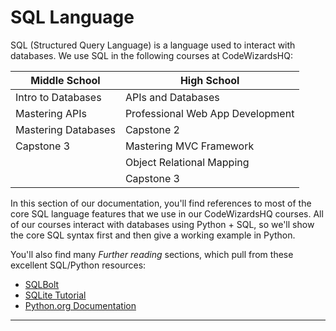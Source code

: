 # SQL Language

SQL (Structured Query Language) is a language used to interact with databases. We use SQL in the following courses at CodeWizardsHQ:

| Middle School       | High School                      |
| ------------------- | -------------------------------- |
| Intro to Databases  | APIs and Databases               |
| Mastering APIs      | Professional Web App Development |
| Mastering Databases | Capstone 2                       |
| Capstone 3          | Mastering MVC Framework          |
|                     | Object Relational Mapping        |
|                     | Capstone 3                       |

In this section of our documentation, you'll find references to most of the core SQL language features that we use in our CodeWizardsHQ courses. All of our courses interact with databases using Python + SQL, so we'll show the core SQL syntax first and then give a working example in Python.

You'll also find many _Further reading_ sections, which pull from these excellent SQL/Python resources:

-   [SQLBolt](https://sqlbolt.com/lesson/introduction)
-   [SQLite Tutorial](https://www.sqlitetutorial.net/)
-   [Python.org Documentation](https://www.python.org/doc/)

<hr>

